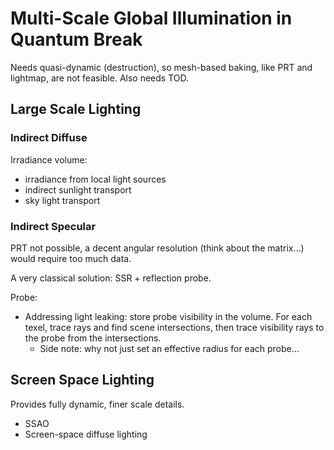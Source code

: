 # Multi-Scale Global Illumination in Quantum Break

Needs quasi-dynamic (destruction), so mesh-based baking, like PRT and lightmap, are not feasible. Also needs TOD.

## Large Scale Lighting

### Indirect Diffuse

Irradiance volume:

- irradiance from local light sources
- indirect sunlight transport
- sky light transport

### Indirect Specular

PRT not possible, a decent angular resolution (think about the matrix...) would require too much data.

A very classical solution: SSR + reflection probe.

Probe:

- Addressing light leaking: store probe visibility in the volume. For each texel, trace rays and find scene intersections, then trace visibility rays to the probe from the intersections.
  - Side note: why not just set an effective radius for each probe...

## Screen Space Lighting

Provides fully dynamic, finer scale details.

- SSAO
- Screen-space diffuse lighting